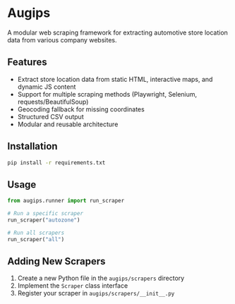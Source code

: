 # Augips

A modular web scraping framework for extracting automotive store location data from various company websites.

## Features

- Extract store location data from static HTML, interactive maps, and dynamic JS content
- Support for multiple scraping methods (Playwright, Selenium, requests/BeautifulSoup)
- Geocoding fallback for missing coordinates
- Structured CSV output
- Modular and reusable architecture

## Installation

```bash
pip install -r requirements.txt
```

## Usage

```python
from augips.runner import run_scraper

# Run a specific scraper
run_scraper("autozone")

# Run all scrapers
run_scraper("all")
```

## Adding New Scrapers

1. Create a new Python file in the `augips/scrapers` directory
2. Implement the `Scraper` class interface
3. Register your scraper in `augips/scrapers/__init__.py`